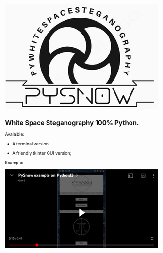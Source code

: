 ![This is an image](https://raw.githubusercontent.com/Uriel-SG/PySnow/main/pysnowlogo1.jpg)

## **White Space Steganography** 100% Python.

Avalaible:

- A terminal version;

- A friendly tkinter GUI version;


Example:

[![Watch the video](https://raw.githubusercontent.com/Uriel-SG/PySnow/main/example.jpg)](https://youtu.be/N5zItze2ZKE)


